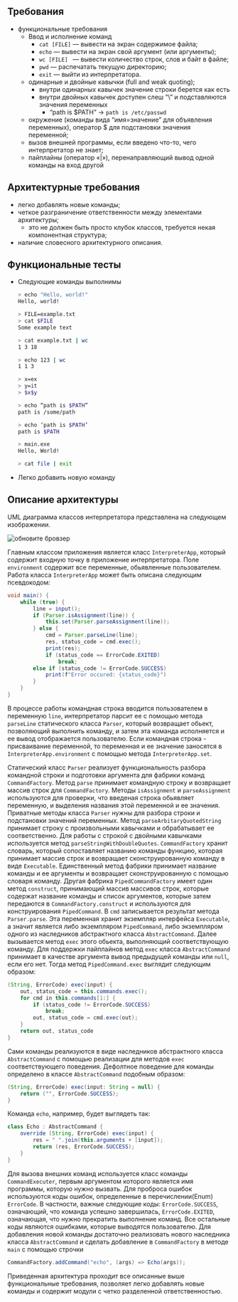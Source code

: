 ## Требования
- функциональные требования
    - Ввод и исполнение команд
        - `cat [FILE]` — вывести на экран содержимое файла;
        - `echo` — вывести на экран свой аргумент (или аргументы);
        - `wc [FILE] ` — вывести количество строк, слов и байт в файле;
        - `pwd` — распечатать текущую директорию;
        - `exit` — выйти из интерпретатора.
    - одинарные и двойные кавычки (full and weak quoting);
        - внутри одинарных кавычек значение строки берется как есть
        - внутри двойных кавычек доступен  слеш “\” и подставляются значения переменных
            - “path is $PATH” -> `path is /etc/passwd`
    - окружение (команды вида “имя=значение” для объявления переменных), оператор $ для подстановки значения переменной;
    - вызов внешней программы, если введено что-то, чего интерпретатор не знает;
    - пайплайны (оператор «|»), перенаправляющий вывод одной команды на вход другой
## Архитектурные требования
- легко добавлять новые команды;
- четкое разграничение ответственности между элементами архитектуры;
    - это не должен быть просто клубок классов, требуется некая компонентная структура;
- наличие словесного архитектурного описания.
## Функциональные тесты
- Следующие команды выполнимы
    ```bash
    > echo "Hello, world!"
    Hello, world!
    ```
    ```bash
    > FILE=example.txt
    > cat $FILE
    Some example text
    ```
    ```bash
    > cat example.txt | wc
    1 3 18
    ```
    ```bash
    > echo 123 | wc
    1 1 3
    ```
    ```bash
    > x=ex
    > y=it
    > $x$y
    ```
    ```bash
    > echo “path is $PATH”
    path is /some/path
    ```
    ```bash
    > echo ‘path is $PATH’
    path is $PATH
    ```
    ```bash
    > main.exe
    Hello, World!
    ```
    
    ```bash
    > cat file | exit
    ```
- Легко добавить новую команду

## Описание архитектуры
UML диаграмма классов интерпретатора представлена на следующем изображении.

![обновите бровзер](https://raw.githubusercontent.com/rprtr258/program-architecture-homework/master/img/hw1.png "Диаграмма классов")

Главным классом приложения является класс `InterpreterApp`, который содержит входную точку в приложение интерпретатора. Поле `environment` содержит все переменные, обьявленные пользователем. Работа класса `InterpreterApp` может быть описана следующим псевдокодом:
```java
void main() {
    while (true) {
        line = input();
        if (Parser.isAssignment(line)) {
            this.set(Parser.parseAssignment(line));
        } else {
            cmd = Parser.parseLine(line);
            res, status_code = cmd.exec();
            print(res);
            if (status_code == ErrorCode.EXITED)
                break;
	    else if (status_code != ErrorCode.SUCCESS)
	    	print(f"Error occured: {status_code}")
        }
    }
}
```
В процессе работы командная строка вводится пользователем в переменную `line`, интерпретатор парсит ее с помощью метода `parseLine` статического класса `Parser`, который возвращает обьект, позволяющий выполнить команду, и затем эта команда исполняется и ее вывод отображается пользователю. Если командная строка - присваивание переменной, то переменная и ее значение заносятся в `InterpreterApp.environment` с помощью метода `InterpreterApp.set`.

Статический класс `Parser` реализует функциональность разбора командной строки и подготовки аргумента для фабрики команд `CommandFactory`. Метод `parse` принимает командную строку и возвращает массив строк для `CommandFactory`.  Методы `isAssignment` и `parseAssignment` используются для проверки, что введеная строка обьявляет переменную, и выделения названия этой переменной и ее значения. Приватные методы класса `Parser` нужны для разбора строки и подстановки значений переменных. Метод `parseArbitaryQuotedString` принимает строку с произвольными кавычками и обрабатывает ее соответственно. Для работы с строкой с двойными кавычками используется метод `parseStringWithDoubleQuotes`.
`CommandFactory` хранит словарь, который сопоставляет названию команды функцию, которая принимает массив строк и возвращает сконструированную команду в виде `Executable`. Единственный метод фабрики принимает название команды и ее аргументы и возвращает сконструированную с помощью словаря команду. Другая фабрика `PipedCommandFactory` имеет один метод `construct`, принимающий массив массивов строк, которые содержат название команды и список аргументов, которые затем передаются в `CommandFactory.construct` и используются для конструирования `PipedCommand`.
В `cmd` записывается результат метода `Parser.parse`. Эта переменная хранит экземпляр интерфейса `Executable`, а значит является либо экземпляром `PipedCommand`, либо экземпляром одного из наследников абстрактного класса `AbstractCommand`. Далее вызывается метод `exec` этого обьекта, выполняющий соответствующую команду. Для поддержки пайплайнов метод `exec` класса `AbstractCommand` принимает в качестве аргумента вывод предыдущей команды или `null`, если его нет. Тогда метод `PipedCommand.exec` выглядит следующим образом:
```java
(String, ErrorCode) exec(input) {
    out, status_code = this.commands.exec();
    for cmd in this.commands[1:] {
        if (status_code != ErrorCode.SUCCESS)
            break;
        out, status_code = cmd.exec(out);
    }
    return out, status_code
}
```
Сами команды реализуются в виде наследников абстрактного класса `AbstractCommand` с помощью реализации для методов `exec` соответствующего поведения. Дефолтное поведение для команды определено в классе `AbstractCommand` подобным образом:
```java
(String, ErrorCode) exec(input: String = null) {
    return ("", ErrorCode.SUCCESS);
}
```
Команда `echo`, например, будет выглядеть так:
```java
class Echo : AbstractCommand {
    override (String, ErrorCode) exec(input) {
        res = " ".join(this.arguments + [input]);
        return (res, ErrorCode.SUCCESS);
    }
}
```
Для вызова внешних команд используется класс команды `CommandExecuter`, первым аргументом которого является имя программы, которую нужно вызвать.
Для проброса ошибок используются коды ошибок, определенные в перечислении(Enum) `ErrorCode`. В частности, важные следующие коды: `ErrorCode.SUCCESS`, означающий, что команда успешно завершилась, `ErrorCode.EXITED`, означающая, что нужно прекратить выполнение команд. Все остальные коды являются ошибками, которые выводятся пользователю.
Для добавления новой команды достаточно реализовать нового наследника класса `AbstractCommand` и сделать добавление в `CommandFactory` в методе `main` с помощью строчки
```java
CommandFactory.addCommand("echo", (args) => Echo(args));
```

Приведенная архитектура проходит все описанные выше функциональные требования, позволяет легко добавлять новые команды и содержит модули с четко разделенной ответственностью.
